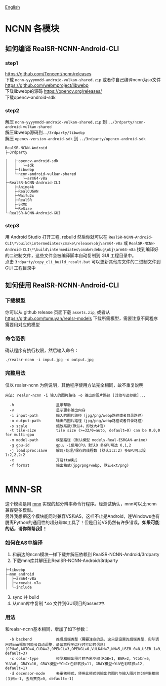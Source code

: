 [English](./README.md)

# NCNN 各模块
## 如何编译 RealSR-NCNN-Android-CLI
### step1
https://github.com/Tencent/ncnn/releases  
下载 `ncnn-yyyymmdd-android-vulkan-shared.zip` 或者你自己编译ncnn为so文件  
https://github.com/webmproject/libwebp  
下载libwebp的源码
https://opencv.org/releases/  
下载opencv-android-sdk

### step2
解压 `ncnn-yyyymmdd-android-vulkan-shared.zip` 到 `../3rdparty/ncnn-android-vulkan-shared`  
解压libwebp源码到`../3rdparty/libwebp`  
解压 `opencv-version-android-sdk` 到 `../3rdparty/opencv-android-sdk`

```
RealSR-NCNN-Android
├─3rdparty

│   ├─opencv-android-sdk
│   │   └─sdk
│   ├─libwebp
│   └─ncnn-android-vulkan-shared
│       └─arm64-v8a
├─RealSR-NCNN-Android-CLI
│   ├─Anime4k
│   ├─RealCUGAN
│   ├─Waifu2x
│   ├─RealSR
│   ├─SRMD
│   └─ReSize
└─RealSR-NCNN-Android-GUI
```

### step3
用 Android Studio 打开工程, rebuild 然后你就可以在 `RealSR-NCNN-Android-CLI\*\build\intermediates\cmake\release\obj\arm64-v8a` 或 `RealSR-NCNN-Android-CLI\*\build\intermediates\cmake\debug\obj\arm64-v8a` 找到编译好的二进制文件，这些文件会被编译脚本自动复制到 GUI 工程目录中。  
点击 `3rdparty/copy_cli_build_result.bat` 可以更新其他库文件的二进制文件到 GUI 工程目录中

## 如何使用 RealSR-NCNN-Android-CLI
### 下载模型
你可以从 github release 页面下载 `assets.zip`, 或者从 https://github.com/tumuyan/realsr-models 下载所需模型，需要注意不同程序需要用对应的模型

### 命令范例
确认程序有执行权限，然后输入命令：
```shell
./realsr-ncnn -i input.jpg -o output.jpg
```

### 完整用法
仅以 realsr-ncnn 为例说明，其他程序使用方法完全相同，故不重复说明
```console
用法: realsr-ncnn -i 输入的图片路径 -o 输出的图片路径 [其他可选参数]...

  -h                   显示帮助
  -v                   显示更多输出内容
  -i input-path        输入的图片路径（jpg/png/webp路径或者目录路径）
  -o output-path       输出的图片路径（jpg/png/webp路径或者目录路径）
  -s scale             缩放系数(默认4，即放大4倍)
  -t tile-size         tile size (>=32/0=auto, default=0) can be 0,0,0 for multi-gpu
  -m model-path        模型路径 (默认模型 models-Real-ESRGAN-anime)
  -g gpu-id            gpu，-1使用CPU，默认0 多GPU可选 0,1,2
  -j load:proc:save    解码/处理/保存的线程数 (默认1:2:2) 多GPU可以设 1:2,2,2:2
  -x                   开启tta模式
  -f format            输出格式(jpg/png/webp, 默认ext/png)
  
```


# MNN-SR
这个模块是用 [mnn](https://github.com/alibaba/MNN) 实现的超分辨率命令行程序。经测试确认，mnn可以比ncnn兼容更多模型。  
另外我想把这个模块能同时兼容VS和AS，这样不止是Android，连Windows也有脱离Python的通用性的超分辨率工具了！但是目前VS仍然有许多错误，**如果可能的话，请你帮帮我🙏！**

### 如何在AS中编译
1. 和前边的ncnn模块一样下载并解压依赖到 RealSR-NCNN-Android/3rdparty  
2. 下载mnn库并解压到RealSR-NCNN-Android/3rdparty
```
├─libwebp
├─mnn_android
│  ├─arm64-v8a
│  ├─armeabi-v7a
│  └─include

```
3. sync 并 build
4. 从mnn库中复制 *.so 文件到GUI项目的assest中.

### 用法
和realsr-ncnn基本相同，增加了如下参数：
```console
  -b backend           推理后端类型（需要注意的是，这只是设置的后端类型，实际调用时mnn框架可能会自动调整，请留意程序运行时打印的信息）(CPU=0,AUTO=4,CUDA=2,OPENCL=3,OPENGL=6,VULKAN=7,NN=5,USER_0=8,USER_1=9, default=3)
  -c color-type        模型和输出图片的色彩空间(RGB=1, BGR=2, YCbCr=5, YUV=6, GRAY=10, GRAY模型+YCbCr色彩转换=11, GRAY模型+YUV色彩转换=12, default=1)
  -d decensor-mode     去审核模式，使用此模式则输出的图片与输入图片的分辨率相同(关闭=-1, 去马赛克=0, default=-1)
  
```


